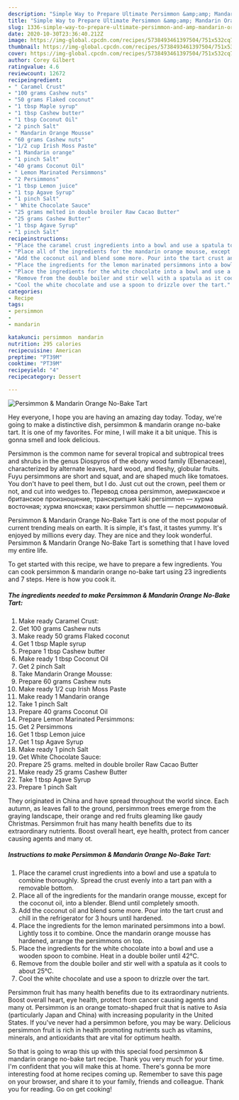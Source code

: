 ```yaml
---
description: "Simple Way to Prepare Ultimate Persimmon &amp;amp; Mandarin Orange No-Bake Tart"
title: "Simple Way to Prepare Ultimate Persimmon &amp;amp; Mandarin Orange No-Bake Tart"
slug: 1336-simple-way-to-prepare-ultimate-persimmon-and-amp-mandarin-orange-no-bake-tart
date: 2020-10-30T23:36:40.212Z
image: https://img-global.cpcdn.com/recipes/5738493461397504/751x532cq70/persimmon-mandarin-orange-no-bake-tart-recipe-main-photo.jpg
thumbnail: https://img-global.cpcdn.com/recipes/5738493461397504/751x532cq70/persimmon-mandarin-orange-no-bake-tart-recipe-main-photo.jpg
cover: https://img-global.cpcdn.com/recipes/5738493461397504/751x532cq70/persimmon-mandarin-orange-no-bake-tart-recipe-main-photo.jpg
author: Corey Gilbert
ratingvalue: 4.6
reviewcount: 12672
recipeingredient:
- " Caramel Crust"
- "100 grams Cashew nuts"
- "50 grams Flaked coconut"
- "1 tbsp Maple syrup"
- "1 tbsp Cashew butter"
- "1 tbsp Coconut Oil"
- "2 pinch Salt"
- " Mandarin Orange Mousse"
- "60 grams Cashew nuts"
- "1/2 cup Irish Moss Paste"
- "1 Mandarin orange"
- "1 pinch Salt"
- "40 grams Coconut Oil"
- " Lemon Marinated Persimmons"
- "2 Persimmons"
- "1 tbsp Lemon juice"
- "1 tsp Agave Syrup"
- "1 pinch Salt"
- " White Chocolate Sauce"
- "25 grams melted in double broiler Raw Cacao Butter"
- "25 grams Cashew Butter"
- "1 tbsp Agave Syrup"
- "1 pinch Salt"
recipeinstructions:
- "Place the caramel crust ingredients into a bowl and use a spatula to combine thoroughly. Spread the crust evenly into a tart pan with a removable bottom."
- "Place all of the ingredients for the mandarin orange mousse, except for the coconut oil, into a blender. Blend until completely smooth."
- "Add the coconut oil and blend some more. Pour into the tart crust and chill in the refrigerator for 3 hours until hardened."
- "Place the ingredients for the lemon marinated persimmons into a bowl. Lightly toss it to combine. Once the mandarin orange mousse has hardened, arrange the persimmons on top."
- "Place the ingredients for the white chocolate into a bowl and use a wooden spoon to combine. Heat in a double boiler until 42°C."
- "Remove from the double boiler and stir well with a spatula as it cools to about 25°C."
- "Cool the white chocolate and use a spoon to drizzle over the tart."
categories:
- Recipe
tags:
- persimmon
- 
- mandarin

katakunci: persimmon  mandarin 
nutrition: 295 calories
recipecuisine: American
preptime: "PT39M"
cooktime: "PT39M"
recipeyield: "4"
recipecategory: Dessert

---
```



![Persimmon &amp; Mandarin Orange No-Bake Tart](https://img-global.cpcdn.com/recipes/5738493461397504/751x532cq70/persimmon-mandarin-orange-no-bake-tart-recipe-main-photo.jpg)

Hey everyone, I hope you are having an amazing day today. Today, we're going to make a distinctive dish, persimmon &amp; mandarin orange no-bake tart. It is one of my favorites. For mine, I will make it a bit unique. This is gonna smell and look delicious.

Persimmon is the common name for several tropical and subtropical trees and shrubs in the genus Diospyros of the ebony wood family (Ebenaceae), characterized by alternate leaves, hard wood, and fleshy, globular fruits. Fuyu persimmons are short and squat, and are shaped much like tomatoes. You don&#39;t have to peel them, but I do. Just cut out the crown, peel them or not, and cut into wedges to. Перевод слова persimmon, американское и британское произношение, транскрипция kaki persimmon — хурма восточная; хурма японская; каки persimmon shuttle — персиммоновый.

Persimmon &amp; Mandarin Orange No-Bake Tart is one of the most popular of current trending meals on earth. It is simple, it's fast, it tastes yummy. It's enjoyed by millions every day. They are nice and they look wonderful. Persimmon &amp; Mandarin Orange No-Bake Tart is something that I have loved my entire life.


To get started with this recipe, we have to prepare a few ingredients. You can cook persimmon &amp; mandarin orange no-bake tart using 23 ingredients and 7 steps. Here is how you cook it.

<!--inarticleads1-->

##### The ingredients needed to make Persimmon &amp; Mandarin Orange No-Bake Tart:

1. Make ready  Caramel Crust:
1. Get 100 grams Cashew nuts
1. Make ready 50 grams Flaked coconut
1. Get 1 tbsp Maple syrup
1. Prepare 1 tbsp Cashew butter
1. Make ready 1 tbsp Coconut Oil
1. Get 2 pinch Salt
1. Take  Mandarin Orange Mousse:
1. Prepare 60 grams Cashew nuts
1. Make ready 1/2 cup Irish Moss Paste
1. Make ready 1 Mandarin orange
1. Take 1 pinch Salt
1. Prepare 40 grams Coconut Oil
1. Prepare  Lemon Marinated Persimmons:
1. Get 2 Persimmons
1. Get 1 tbsp Lemon juice
1. Get 1 tsp Agave Syrup
1. Make ready 1 pinch Salt
1. Get  White Chocolate Sauce:
1. Prepare 25 grams. melted in double broiler Raw Cacao Butter
1. Make ready 25 grams Cashew Butter
1. Take 1 tbsp Agave Syrup
1. Prepare 1 pinch Salt


They originated in China and have spread throughout the world since. Each autumn, as leaves fall to the ground, persimmon trees emerge from the graying landscape, their orange and red fruits gleaming like gaudy Christmas. Persimmon fruit has many health benefits due to its extraordinary nutrients. Boost overall heart, eye health, protect from cancer causing agents and many ot. 

<!--inarticleads2-->

##### Instructions to make Persimmon &amp; Mandarin Orange No-Bake Tart:

1. Place the caramel crust ingredients into a bowl and use a spatula to combine thoroughly. Spread the crust evenly into a tart pan with a removable bottom.
1. Place all of the ingredients for the mandarin orange mousse, except for the coconut oil, into a blender. Blend until completely smooth.
1. Add the coconut oil and blend some more. Pour into the tart crust and chill in the refrigerator for 3 hours until hardened.
1. Place the ingredients for the lemon marinated persimmons into a bowl. Lightly toss it to combine. Once the mandarin orange mousse has hardened, arrange the persimmons on top.
1. Place the ingredients for the white chocolate into a bowl and use a wooden spoon to combine. Heat in a double boiler until 42°C.
1. Remove from the double boiler and stir well with a spatula as it cools to about 25°C.
1. Cool the white chocolate and use a spoon to drizzle over the tart.


Persimmon fruit has many health benefits due to its extraordinary nutrients. Boost overall heart, eye health, protect from cancer causing agents and many ot. Persimmon is an orange tomato-shaped fruit that is native to Asia (particularly Japan and China) with increasing popularity in the United States. If you&#39;ve never had a persimmon before, you may be wary. Delicious persimmon fruit is rich in health promoting nutrients such as vitamins, minerals, and antioxidants that are vital for optimum health. 

So that is going to wrap this up with this special food persimmon &amp; mandarin orange no-bake tart recipe. Thank you very much for your time. I'm confident that you will make this at home. There's gonna be more interesting food at home recipes coming up. Remember to save this page on your browser, and share it to your family, friends and colleague. Thank you for reading. Go on get cooking!
